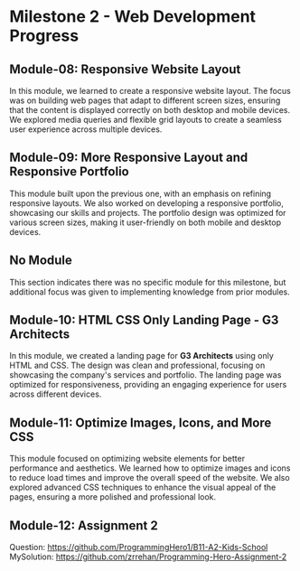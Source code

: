 # Milestone 2 - Web Development Progress

## Module-08: Responsive Website Layout
In this module, we learned to create a responsive website layout. The focus was on building web pages that adapt to different screen sizes, ensuring that the content is displayed correctly on both desktop and mobile devices. We explored media queries and flexible grid layouts to create a seamless user experience across multiple devices.

## Module-09: More Responsive Layout and Responsive Portfolio
This module built upon the previous one, with an emphasis on refining responsive layouts. We also worked on developing a responsive portfolio, showcasing our skills and projects. The portfolio design was optimized for various screen sizes, making it user-friendly on both mobile and desktop devices.

## No Module
This section indicates there was no specific module for this milestone, but additional focus was given to implementing knowledge from prior modules.

## Module-10: HTML CSS Only Landing Page - G3 Architects
In this module, we created a landing page for **G3 Architects** using only HTML and CSS. The design was clean and professional, focusing on showcasing the company's services and portfolio. The landing page was optimized for responsiveness, providing an engaging experience for users across different devices.

## Module-11: Optimize Images, Icons, and More CSS
This module focused on optimizing website elements for better performance and aesthetics. We learned how to optimize images and icons to reduce load times and improve the overall speed of the website. We also explored advanced CSS techniques to enhance the visual appeal of the pages, ensuring a more polished and professional look.

## Module-12: Assignment 2 
Question: https://github.com/ProgrammingHero1/B11-A2-Kids-School
MySolution: https://github.com/zrrehan/Programming-Hero-Assignment-2 